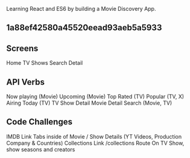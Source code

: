Learning React and ES6 by building a Movie Discovery App.

## 1a88ef42580a45520eead93aeb5a5933

## Screens

Home
TV Shows
Search
Detail

## API Verbs

Now playing (Movie)
Upcoming (Movie)
Top Rated (TV)
Popular (TV, X)
Airing Today (TV)
TV Show Detail
Movie Detail
Search (Movie, TV)

## Code Challenges

IMDB Link
Tabs inside of Movie / Show Details (YT Videos, Production Company & Countries)
Collections Link
/collections Route
On TV Show, show seasons and creators
